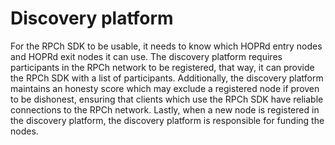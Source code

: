 # Discovery platform

For the RPCh SDK to be usable, it needs to know which HOPRd entry nodes and HOPRd exit nodes it can use. The discovery platform requires participants in the RPCh network to be registered, that way, it can provide the RPCh SDK with a list of participants.
Additionally, the discovery platform maintains an honesty score which may exclude a registered node if proven to be dishonest, ensuring that clients which use the RPCh SDK have reliable connections to the RPCh network.
Lastly, when a new node is registered in the discovery platform, the discovery platform is responsible for funding the nodes.
